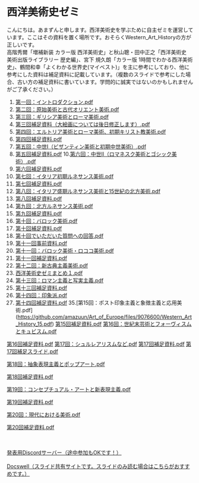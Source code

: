 # 西洋美術史ゼミ

こんにちは。あまずんと申します。西洋美術史を学ぶために自主ゼミを運営しています。ここはその資料を置く場所です。おそらくWestern_Art_Historyの方が正しいです。<br>
高階秀爾「増補新装 カラー版 西洋美術史」と秋山聰・田中正之「西洋美術史　美術出版ライブラリー 歴史編」、宮下 規久朗「カラー版 1時間でわかる西洋美術史」、鶴間和幸「よくわかる世界史(マイベスト)」を主に参考にしており、他に参考にした資料は補足資料に記載しています。（複数のスライドで参考にした場合、古い方の補足資料に書いています。学問的に誠実ではないのかもしれませんがご了承ください。）

1. [第一回：イントロダクション.pdf](https://github.com/amazuun/Art_of_Europe/files/7860018/default.pdf)
2. [第二回：原始美術と古代オリエント美術.pdf](https://github.com/amazuun/Art_of_Europe/files/7939540/default.pdf)
3. [第三回：ギリシア美術とローマ美術.pdf](https://github.com/amazuun/Art_of_Europe/files/7964125/default.pdf)
4. [第三回補足資料（大絵画については後日修正します）.pdf](https://github.com/amazuun/Art_of_Europe/files/8004019/default.pdf)
5. [第四回：エルトリア美術とローマ美術、初期キリスト教美術.pdf](https://github.com/amazuun/Art_of_Europe/files/8030779/default.pdf)
6. [第四回補足資料.pdf](https://github.com/amazuun/Art_of_Europe/files/8030781/default.pdf)
7. [第五回：中世I（ビザンティン美術と初期中世美術）.pdf](https://github.com/amazuun/Art_of_Europe/files/8226919/default.pdf)
8. [第五回補足資料.pdf](https://github.com/amazuun/Art_of_Europe/files/8212023/default.pdf)
10.[第六回：中世II（ロマネスク美術とゴシック美術）.pdf](https://github.com/amazuun/Art_of_Europe/files/8311562/Western_Art_History_6.pdf)
11. [第六回補足資料.pdf](https://github.com/amazuun/Art_of_Europe/files/8311181/Western_Art_History_6_sup.pdf)
12. [第七回：イタリア初期ルネサンス美術.pdf](https://github.com/amazuun/Art_of_Europe/files/8339166/Western_Art_History_7.pdf)
13. [第七回補足資料.pdf](https://github.com/amazuun/Art_of_Europe/files/8339171/Western_Art_History_7_sup.pdf)
14. [第八回：イタリア盛期ルネサンス美術と15世紀の北方美術.pdf](https://github.com/amazuun/Art_of_Europe/files/8377914/Western_Art_History_8.pdf)
15. [第八回補足資料.pdf](https://github.com/amazuun/Art_of_Europe/files/8377919/Western_Art_History_8_sup.pdf)
16. [第九回：北方ルネサンス美術.pdf](https://github.com/amazuun/Art_of_Europe/files/8442825/Western_Art_History_9.pdf)
17. [第九回補足資料.pdf](https://github.com/amazuun/Art_of_Europe/files/8442828/Western_Art_History_9_sup.pdf)
18. [第十回：バロック美術.pdf](https://github.com/amazuun/Art_of_Europe/files/8532096/Western_Art_History_10.pdf)
19. [第十回補足資料.pdf](https://github.com/amazuun/Art_of_Europe/files/8532101/Western_Art_History_10_sup.pdf)
20. [第十回でいただいた質問への回答.pdf](https://github.com/amazuun/Art_of_Europe/files/8569055/Western_Art_History_10_ans.pdf)
21. [第十一回事前資料.pdf](https://github.com/amazuun/Art_of_Europe/files/8618121/Western_Art_History_11_pre.pdf)
22. [第十一回：バロック美術・ロココ美術.pdf](https://github.com/amazuun/Art_of_Europe/files/8618122/Western_Art_History_11.pdf)
23. [第十一回補足資料.pdf](https://github.com/amazuun/Art_of_Europe/files/8618123/Western_Art_History_11_sup.pdf)
25. [第十二回：新古典主義美術.pdf](https://github.com/amazuun/Art_of_Europe/files/8785203/Western_Art_History_12.pdf)
27. [西洋美術史ゼミまとめ１.pdf](https://github.com/amazuun/Art_of_Europe/files/8872572/Western_Art_History_matome1.pdf)
29. [第十三回：ロマン主義と写実主義.pdf](https://github.com/amazuun/Art_of_Europe/files/8880536/Western_Art_History_13.pdf)
31. [第十三回補足資料.pdf](https://github.com/amazuun/Art_of_Europe/files/8880538/Western_Art_History_13_sup.pdf)
33. [第十四回：印象派.pdf](https://github.com/amazuun/Art_of_Europe/files/8986509/Western_Art_History_14.pdf)
34. [第十四回補足資料.pdf](https://github.com/amazuun/Art_of_Europe/files/8978835/Western_Art_History_14_sup.pdf)
35.[第15回：ポスト印象主義と象徴主義と応用美術.pdf]
(https://github.com/amazuun/Art_of_Europe/files/9076600/Western_Art_History_15.pdf)
[第15回補足資料.pdf](https://github.com/amazuun/Art_of_Europe/files/9076601/Western_Art_History_15_sup.pdf)
[第16回：世紀末芸術とフォーヴィスムとキュビスム.pdf](https://github.com/amazuun/Art_of_Europe/files/9188249/Western_Art_History_16.pdf)



[第16回補足資料.pdf](https://github.com/amazuun/Art_of_Europe/files/9217070/Western_Art_History_16_sup.pdf)
[第17回：シュルレアリスムなど.pdf](https://github.com/amazuun/Art_of_Europe/files/9372796/Western_Art_History_17.pdf)
[第17回補足資料.pdf](https://github.com/amazuun/Art_of_Europe/files/9372797/Western_Art_History_17_sup.pdf)
[第17回補足スライド.pdf](https://github.com/amazuun/Art_of_Europe/files/9372798/Western_Art_History_17_supslide.pdf)


[第18回：抽象表現主義とポップアート.pdf](https://github.com/amazuun/Art_of_Europe/files/9372789/Western_Art_History_18.pdf)

[第18回補足資料.pdf](https://github.com/amazuun/Art_of_Europe/files/9372794/Western_Art_History_18_sup.pdf)

[第19回：コンセプチュアル・アートと新表現主義.pdf](https://github.com/amazuun/Art_of_Europe/files/9482681/Western_Art_History_19.pdf)


[第19回補足資料.pdf](https://github.com/amazuun/Art_of_Europe/files/9482682/Western_Art_History_19_sup.pdf)


[第20回：現代における美術.pdf](https://github.com/amazuun/Art_of_Europe/files/9540431/Western_Art_History_20.pdf)

[第20回補足資料.pdf](https://github.com/amazuun/Art_of_Europe/files/9540432/Western_Art_History_20_sup.pdf)







<br><br>
[発表用Discordサーバー（途中参加もOKです！）](https://discord.gg/YtEBb8YUps)<br><br>
[Docswell（スライド共有サイトです。スライドのみ読む場合はこちらがおすすめです。）](https://www.docswell.com/user/amazuun)

